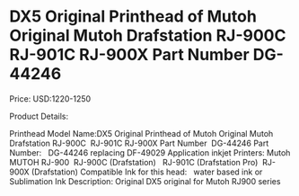 # DX5 Original Printhead of Mutoh Original Mutoh Drafstation RJ-900C  RJ-901C RJ-900X Part Number  DG-44246

Price: USD:1220-1250

Product Details:

Printhead Model Name:DX5 Original Printhead of Mutoh Original Mutoh Drafstation RJ-900C  RJ-901C RJ-900X Part Number  DG-44246
Part Number:   DG-44246 replacing DF-49029
Application inkjet Printers:
Mutoh MUTOH RJ-900  RJ-900C (Drafstation)   RJ-901C (Drafstation Pro)  RJ-900X (Drafstation)
Compatible Ink for this head:   water based ink or Sublimation Ink
Description:
Original DX5 original for Mutoh RJ900 series
